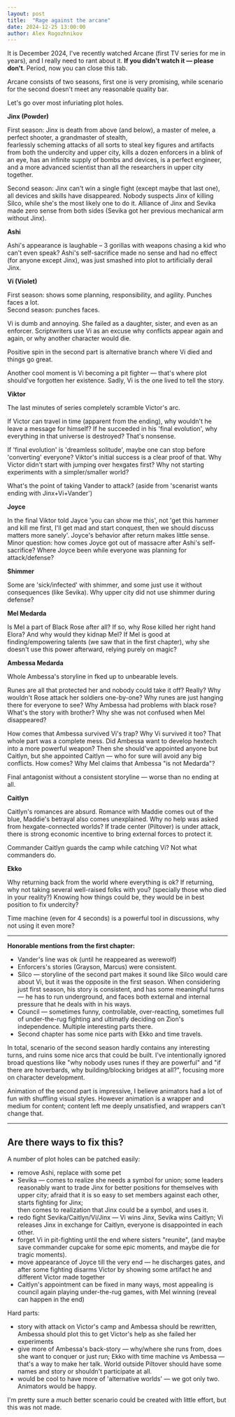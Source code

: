 ```yaml
---
layout: post
title:  "Rage against the arcane"
date: 2024-12-25 13:00:00
author: Alex Rogozhnikov
---
```


It is December 2024, I've recently watched Arcane (first TV series for me in years),
and I really need to rant about it. 
**If you didn't watch it — please don't**. Period, now you can close this tab.

Arcane consists of two seasons, first one is very promising, 
while scenario for the second doesn't meet any reasonable quality bar.

Let's go over most infuriating plot holes.

**Jinx (Powder)**

First season: Jinx is death from above (and below), a master of melee, a perfect shooter, a grandmaster of stealth,  
fearlessly scheming attacks of all sorts to steal key figures and artifacts from both the undercity and upper city, 
kills a dozen enforcers in a blink of an eye, has an infinite supply of bombs and devices, is a perfect engineer, 
and a more advanced scientist than all the researchers in upper city together. 

Second season: Jinx can't win a single fight (except maybe that last one), all devices and skills have disappeared. 
Nobody suspects Jinx of killing Silco, while she's the most likely one to do it.
Alliance of Jinx and Sevika made zero sense from both sides (Sevika got her previous mechanical arm without Jinx).

**Ashi**

Ashi's appearance is laughable – 3 gorillas with weapons chasing a kid who can't even speak? 
Ashi's self-sacrifice made no sense and had no effect (for anyone except Jinx), 
was just smashed into plot to artificially derail Jinx.


**Vi (Violet)**

First season: shows some planning, responsibility, and agility. Punches faces a lot. <br />
Second season: punches faces.

Vi is dumb and annoying. She failed as a daughter, sister, and even as an enforcer. 
Scriptwriters use Vi as an excuse why conflicts appear again and again, or why another character would die.

Positive spin in the second part is alternative branch where Vi died and things go great.

Another cool moment is Vi becoming a pit fighter — that's where plot should've forgotten her existence. 
Sadly, Vi is the one lived to tell the story.

**Viktor**

The last minutes of series completely scramble Victor's arc.

If Victor can travel in time (apparent from the ending), why wouldn't he leave a message for himself? 
If he succeeded in his 'final evolution', why everything in that universe is destroyed? That's nonsense.

If 'final evolution' is 'dreamless solitude', maybe one can stop before 'converting' everyone? Viktor's initial success is a clear proof of that. 
Why Victor didn't start with jumping over hexgates first? Why not starting experiments with a simpler/smaller world?

What's the point of taking Vander to attack? (aside from 'scenarist wants ending with Jinx+Vi+Vander')

**Joyce**

In the final Viktor told Jayce 'you can show me this', not 'get this hammer and kill me first, I'll get mad and start conquest, then we should discuss matters more sanely'.
Joyce's behavior after return makes little sense.
Minor question: how comes Joyce got out of massacre after Ashi's self-sacrifice? 
Where Joyce been while everyone was planning for attack/defense? 

**Shimmer**

Some are 'sick/infected' with shimmer, and some just use it without consequences (like Sevika).
Why upper city did not use shimmer during defense?

**Mel Medarda**

Is Mel a part of Black Rose after all? If so, why Rose killed her right hand Elora?
And why would they kidnap Mel?
If Mel is good at finding/empowering talents (we saw that in the first chapter), 
why she doesn't use this power afterward, relying purely on magic?

**Ambessa Medarda**

Whole Ambessa's storyline in fked up to unbearable levels.

Runes are all that protected her and nobody could take it off? Really? Why wouldn't Rose attack her soldiers one-by-one? Why runes are just hanging there for everyone to see?
Why Ambessa had problems with black rose? What's the story with brother?
Why she was not confused when Mel disappeared?

How comes that Ambessa survived Vi's trap? Why Vi survived it too? That whole part was a complete mess.
Did Ambessa want to develop hextech into a more powerful weapon? Then she should've appointed anyone but Caitlyn, but she appointed Caitlyn — who for sure will avoid any big conflicts. How comes?
Why Mel claims that Ambessa "is not Medarda"?

Final antagonist without a consistent storyline — worse than no ending at all.

**Caitlyn**

Caitlyn's romances are absurd. Romance with Maddie comes out of the blue, Maddie's betrayal also comes unexplained. 
Why no help was asked from hexgate-connected worlds? If trade center (Piltover) is under attack, there is strong economic incentive to bring external forces to protect it.

Commander Caitlyn guards the camp while catching Vi? Not what commanders do. 

**Ekko**

Why returning back from the world where everything is ok?
If returning, why not taking several well-raised folks with you? (specially those who died in your reality?) Knowing how things could be, they would be in best position to fix undercity?

Time machine (even for 4 seconds) is a powerful tool in discussions, why not using it even more?

---

**Honorable mentions from the first chapter:**

- Vander's line was ok (until he reappeared as werewolf)
- Enforcers's stories (Grayson, Marcus) were consistent.
- Silco — storyline of the second part makes it sound like Silco would care about Vi, but it was the opposite in the first season. 
  When considering just first season, his story is consistent, and has some meaningful turns — he has to run underground, and faces both external and internal pressure that he deals with in his ways.
- Council — sometimes funny, controllable, over-reacting, sometimes full of under-the-rug fighting and ultimatly deciding on Zion's independence.
  Multiple interesting parts there.
- Second chapter has some nice parts with Ekko and time travels.


In total, scenario of the second season hardly contains any interesting turns, and ruins some nice arcs that could be built. I've intentionally ignored broad questions like "why nobody uses runes if they are powerful" and "if there are hoverbards, why building/blocking bridges at all?", focusing more on character development.

Animation of the second part is impressive, I believe animators had a lot of fun with shuffling visual styles. 
However animation is a wrapper and medium for content; content left me deeply unsatisfied, and wrappers can't change that.

---

## Are there ways to fix this?

A number of plot holes can be patched easily:

- remove Ashi, replace with some pet
- Sevika — comes to realize she needs a symbol for union; 
  some leaders reasonably want to trade Jinx for better positions for themselves with upper city;
  afraid that it is so easy to set members against each other, starts fighting for Jinx;  
  then comes to realization that Jinx could be a symbol, and uses it. 
- redo fight Sevika/Caitlyn/Vi/Jinx — Vi wins Jinx, Sevika wins Caitlyn; 
  Vi releases Jinx in exchange for Caitlyn, everyone is disappointed in each other.
- forget Vi in pit-fighting until the end where sisters "reunite",
  (and maybe save commander cupcake for some epic moments, and maybe die for tragic moments).
- move appearance of Joyce till the very end — he discharges gates, 
  and after some fighting disarms Victor by showing some artifact he and different Victor made together
- Caitlyn's appointment can be fixed in many ways, 
  most appealing is council again playing under-the-rug games, with Mel winning 
  (reveal can happen in the end)

Hard parts:

- story with attack on Victor's camp and Ambessa should be rewritten, 
  Ambessa should plot this to get Victor's help as she failed her experiments
- give more of Ambessa's back-story — why/where she runs from, 
  does she want to conquer or just run; 
  Ekko with time machine vs Ambessa — that's a way to make her talk.
  World outside Piltover should have some names and story or shouldn't participate at all.
- would be cool to have more of 'alternative worlds' — we got only two. Animators would be happy.

I'm pretty sure a _much_ better scenario could be created with little effort,
but this was not made.


